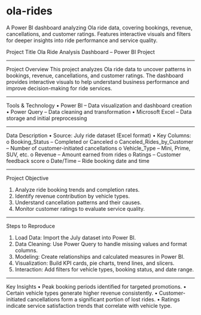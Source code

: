 # ola-rides
A Power BI dashboard analyzing Ola ride data, covering bookings, revenue, cancellations, and customer ratings. Features interactive visuals and filters for deeper insights into ride performance and service quality.

Project Title
Ola Ride Analysis Dashboard – Power BI Project
________________________________________
Project Overview
This project analyzes Ola ride data to uncover patterns in bookings, revenue, cancellations, and customer ratings. The dashboard provides interactive visuals to help understand business performance and improve decision-making for ride services.
________________________________________
Tools & Technology
•	Power BI – Data visualization and dashboard creation
•	Power Query – Data cleaning and transformation
•	Microsoft Excel – Data storage and initial preprocessing
________________________________________
Data Description
•	Source: July ride dataset (Excel format)
•	Key Columns:
o	Booking_Status – Completed or Canceled
o	Canceled_Rides_by_Customer – Number of customer-initiated cancellations
o	Vehicle_Type – Mini, Prime, SUV, etc.
o	Revenue – Amount earned from rides
o	Ratings – Customer feedback score
o	Date/Time – Ride booking date and time
________________________________________
Project Objective
1.	Analyze ride booking trends and completion rates.
2.	Identify revenue contribution by vehicle types.
3.	Understand cancellation patterns and their causes.
4.	Monitor customer ratings to evaluate service quality.
________________________________________
Steps to Reproduce
1.	Load Data: Import the July dataset into Power BI.
2.	Data Cleaning: Use Power Query to handle missing values and format columns.
3.	Modeling: Create relationships and calculated measures in Power BI.
4.	Visualization: Build KPI cards, pie charts, trend lines, and slicers.
5.	Interaction: Add filters for vehicle types, booking status, and date range.
________________________________________
Key Insights
•	Peak booking periods identified for targeted promotions.
•	Certain vehicle types generate higher revenue consistently.
•	Customer-initiated cancellations form a significant portion of lost rides.
•	Ratings indicate service satisfaction trends that correlate with vehicle type.


